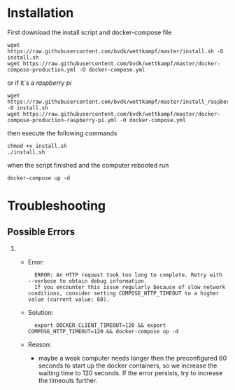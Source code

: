 # Installation

First download the install script and docker-compose file

    wget https://raw.githubusercontent.com/bvdk/wettkampf/master/install.sh -O install.sh
    wget https://raw.githubusercontent.com/bvdk/wettkampf/master/docker-compose-production.yml -O docker-compose.yml

or if it´s a *raspberry pi*    

    wget https://raw.githubusercontent.com/bvdk/wettkampf/master/install_raspberry.sh -O install.sh
    wget https://raw.githubusercontent.com/bvdk/wettkampf/master/docker-compose-production-raspberry-pi.yml -O docker-compose.yml

then execute the following commands

    chmod +x install.sh
    ./install.sh

when the script finished and the computer rebooted run

    docker-compose up -d
    
# Troubleshooting

## Possible Errors
1. * Error:

           ERROR: An HTTP request took too long to complete. Retry with --verbose to obtain debug information.
           If you encounter this issue regularly because of slow network conditions, consider setting COMPOSE_HTTP_TIMEOUT to a higher value (current value: 60).

   * Solution:
   
           export DOCKER_CLIENT_TIMEOUT=120 && export COMPOSE_HTTP_TIMEOUT=120 && docker-compose up -d
           
   * Reason:
       * maybe a weak computer needs longer then the preconfigured 60 seconds to start up the docker containers,
        so we increase the waiting time to 120 seconds. If the error persists, try to increase the timeouts further.   
           
           
